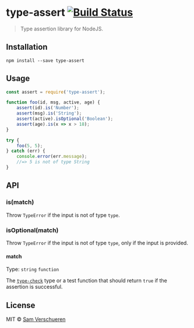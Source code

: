 # type-assert [![Build Status](https://travis-ci.org/SamVerschueren/type-assert.svg?branch=master)](https://travis-ci.org/SamVerschueren/type-assert)

> Type assertion library for NodeJS.


## Installation

```
npm install --save type-assert
```


## Usage

```javascript
const assert = require('type-assert');

function foo(id, msg, active, age) {
	assert(id).is('Number');
	assert(msg).is('String');
	assert(active).isOptional('Boolean');
	assert(age).is(x => x > 18);
}

try {
	foo(5, 5);
} catch (err) {
	console.error(err.message);
	//=> 5 is not of type String
}
```


## API

### is(match)

Throw `TypeError` if the input is not of type `type`.

### isOptional(match)

Throw `TypeError` if the input is not of type `type`, only if the input is provided.

#### match

Type: `string` `function`

The [`type-check`](https://github.com/gkz/type-check) type or a test function that should return `true` if the assertion is successful.


## License

MIT © [Sam Verschueren](http://github.com/SamVerschueren)
